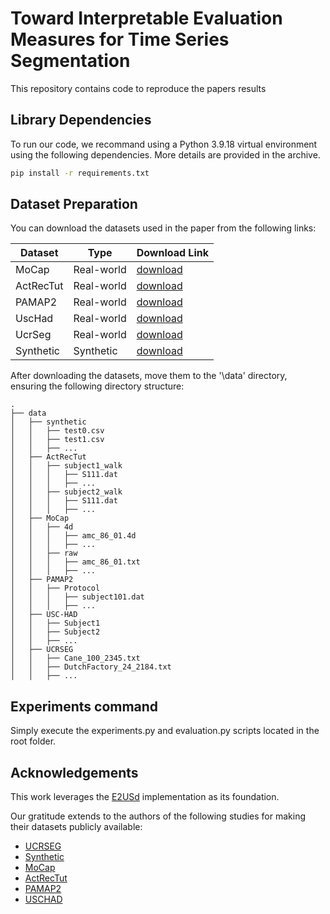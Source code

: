 # Toward Interpretable Evaluation Measures for Time Series Segmentation
This repository contains code to reproduce the papers results

## Library Dependencies
To run our code, we recommand using a Python 3.9.18 virtual environment using the following dependencies.
More details are provided in the archive.
```bash
pip install -r requirements.txt
```
## Dataset Preparation
You can download the datasets used in the paper from the following links:


| Dataset   | Type               | Download Link |
|----------|----------|--------------------|
| MoCap   | Real-world | [download](https://drive.google.com/file/d/1Z3HRSxUUfjiPRMzGrOcGie63S1HXA8nf/view?usp=sharing) |
| ActRecTut| Real-world | [download](https://drive.google.com/file/d/1tU5EmxRUk37TzgvpkcgTMQSVG8DBGCUt/view?usp=sharing) |
| PAMAP2| Real-world | [download](https://drive.google.com/file/d/11zwi7PwJiRujncT7kt0NOGOo_GavSSo2/view?usp=sharing) |
| UscHad| Real-world | [download](https://drive.google.com/file/d/1kBHPZZCCN1zrZd7CoSGzG3_W0Jdsm9kF/view?usp=sharing) |
| UcrSeg| Real-world | [download](https://drive.google.com/file/d/1nGH-l3tkp18SauzUUR6P0FhlhEQDLTu2/view?usp=sharing) |
| Synthetic | Synthetic | [download](https://drive.google.com/file/d/1C6Pl58O-un4DUPdzqC9PKs09wQi8knYx/view?usp=sharing) |

After downloading the datasets, move them to the '\data' directory, ensuring the following directory structure:

```
.
├── data
│   ├── synthetic
│   │   ├── test0.csv
│   │   ├── test1.csv
│   │   ├── ...
│   ├── ActRecTut
│   │   ├── subject1_walk
│   │   │   ├── S111.dat
│   │   │   ├── ...
│   │   ├── subject2_walk
│   │   │   ├── S111.dat
│   │   │   ├── ...
│   ├── MoCap
│   │   ├── 4d
│   │   │   ├── amc_86_01.4d
│   │   │   ├── ...
│   │   ├── raw
│   │   │   ├── amc_86_01.txt
│   │   │   ├── ...
│   ├── PAMAP2
│   │   ├── Protocol
│   │   │   ├── subject101.dat
│   │   │   ├── ...
│   ├── USC-HAD
│   │   ├── Subject1
│   │   ├── Subject2
│   │   ├── ...
│   ├── UCRSEG
│   │   ├── Cane_100_2345.txt
│   │   ├── DutchFactory_24_2184.txt
│   │   ├── ...

```
## Experiments command

Simply execute the experiments.py and evaluation.py scripts located in the root folder.

## Acknowledgements

This work leverages the [E2USd](https://github.com/AI4CTS/E2Usd/tree/main/Baselines) implementation as its foundation.

Our gratitude extends to the authors of the following studies for making their datasets publicly available:
- [UCRSEG](https://doi.org/10.1109/ICDM.2017.21)
- [Synthetic](https://dl.acm.org/doi/abs/10.1145/3588697)
- [MoCap](https://dl.acm.org/doi/abs/10.1145/2588555.2588556)
- [ActRecTut](https://dl.acm.org/doi/abs/10.1145/2499621)
- [PAMAP2](https://doi.org/10.1109/ISWC.2012.13)
- [USCHAD](https://doi.org/10.1145/2370216.2370438)
